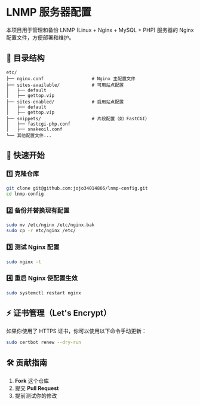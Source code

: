 # LNMP 服务器配置

本项目用于管理和备份 LNMP (Linux + Nginx + MySQL + PHP) 服务器的 Nginx 配置文件，方便部署和维护。

## 📌 目录结构
```
etc/
├── nginx.conf                  # Nginx 主配置文件
├── sites-available/            # 可用站点配置
│   ├── default
│   ├── gettop.vip
├── sites-enabled/              # 启用站点配置
│   ├── default
│   ├── gettop.vip
├── snippets/                   # 片段配置（如 FastCGI）
│   ├── fastcgi-php.conf
│   ├── snakeoil.conf
└── 其他配置文件...
```

## 🚀 快速开始

### 1️⃣ 克隆仓库
```bash
git clone git@github.com:jojo34014866/lnmp-config.git
cd lnmp-config
```

### 2️⃣ 备份并替换现有配置
```bash
sudo mv /etc/nginx /etc/nginx.bak
sudo cp -r etc/nginx /etc/
```

### 3️⃣ 测试 Nginx 配置
```bash
sudo nginx -t
```

### 4️⃣ 重启 Nginx 使配置生效
```bash
sudo systemctl restart nginx
```

## ⚡ 证书管理（Let's Encrypt）
如果你使用了 HTTPS 证书，你可以使用以下命令手动更新：
```bash
sudo certbot renew --dry-run
```

## 🛠 贡献指南
1. **Fork** 这个仓库
2. 提交 **Pull Request**
3. 提前测试你的修改

